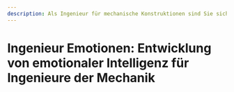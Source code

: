 ```yaml
---
description: Als Ingenieur für mechanische Konstruktionen sind Sie sicher keine Fremde mehr für technische Herausforderungen, aber wussten Sie, dass emotionale Intelligenz genauso wichtig für Ihren Erfolg sein kann? Dieses Kurs wird Ihnen helfen, die Fähigkeiten zu entwickeln, Emotionen zu erkennen und zu managen, sowohl Ihre eigenen als auch die Ihrer Kollegen und Kunden. Lernen Sie, stärkere Beziehungen aufzubauen, effektiver zu kommunizieren und komplexe technische und soziale Situationen mit Selbstvertrauen und Mitgefühl zu bewältigen.
---
```


# Ingenieur Emotionen: Entwicklung von emotionaler Intelligenz für Ingenieure der Mechanik